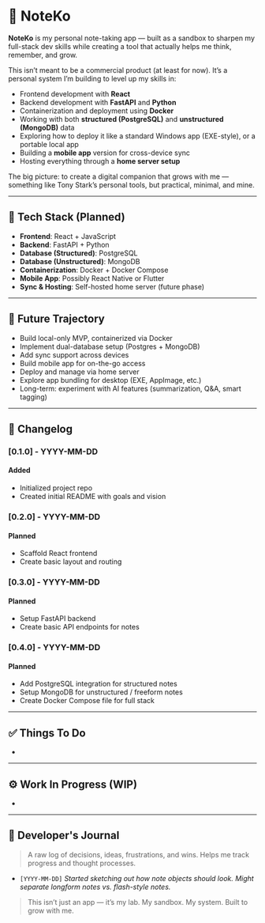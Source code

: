 # 📝 NoteKo

**NoteKo** is my personal note-taking app — built as a sandbox to sharpen my full-stack dev skills while creating a tool that actually helps me think, remember, and grow.

This isn’t meant to be a commercial product (at least for now). It’s a personal system I’m building to level up my skills in:

- Frontend development with **React**
- Backend development with **FastAPI** and **Python**
- Containerization and deployment using **Docker**
- Working with both **structured (PostgreSQL)** and **unstructured (MongoDB)** data
- Exploring how to deploy it like a standard Windows app (EXE-style), or a portable local app
- Building a **mobile app** version for cross-device sync
- Hosting everything through a **home server setup**

The big picture: to create a digital companion that grows with me — something like Tony Stark’s personal tools, but practical, minimal, and mine.

---

## 🔧 Tech Stack (Planned)

- **Frontend**: React + JavaScript
- **Backend**: FastAPI + Python
- **Database (Structured)**: PostgreSQL
- **Database (Unstructured)**: MongoDB
- **Containerization**: Docker + Docker Compose
- **Mobile App**: Possibly React Native or Flutter
- **Sync & Hosting**: Self-hosted home server (future phase)

---

## 🚀 Future Trajectory

- Build local-only MVP, containerized via Docker
- Implement dual-database setup (Postgres + MongoDB)
- Add sync support across devices
- Build mobile app for on-the-go access
- Deploy and manage via home server
- Explore app bundling for desktop (EXE, AppImage, etc.)
- Long-term: experiment with AI features (summarization, Q&A, smart tagging)

---

## 📌 Changelog

### [0.1.0] - YYYY-MM-DD
#### Added
- Initialized project repo
- Created initial README with goals and vision

### [0.2.0] - YYYY-MM-DD
#### Planned
- Scaffold React frontend
- Create basic layout and routing

### [0.3.0] - YYYY-MM-DD
#### Planned
- Setup FastAPI backend
- Create basic API endpoints for notes

### [0.4.0] - YYYY-MM-DD
#### Planned
- Add PostgreSQL integration for structured notes
- Setup MongoDB for unstructured / freeform notes
- Create Docker Compose file for full stack

---

## ✅ Things To Do

- 

---

## ⚙️ Work In Progress (WIP)

- 

---

## 🧠 Developer's Journal

> A raw log of decisions, ideas, frustrations, and wins. Helps me track progress and thought processes.

- `[YYYY-MM-DD]` *Started sketching out how note objects should look. Might separate longform notes vs. flash-style notes.*
> This isn’t just an app — it’s my lab. My sandbox. My system. Built to grow with me.
